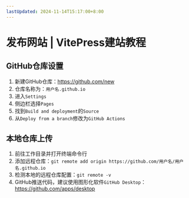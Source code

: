 ```yaml
---
lastUpdated: 2024-11-14T15:17:00+8:00
---
```


# 发布网站 | VitePress建站教程

## GitHub仓库设置

1. 新建GitHub仓库：<https://github.com/new>
2. 仓库名称为：```用户名.github.io```
3. 进入```Settings```
4. 侧边栏选择```Pages```
5. 找到```Build and deployment```的```Source```
6. 从```Deploy from a branch```修改为```GitHub Actions```

## 本地仓库上传

1. 前往工作目录并打开终端命令行
2. 添加远程仓库：```git remote add origin https://github.com/用户名/用户名.github.io```
3. 检测本地的远程仓库配置：```git remote -v```
4. GitHub推送代码，建议使用图形化软件```GitHub Desktop```：<https://github.com/apps/desktop>